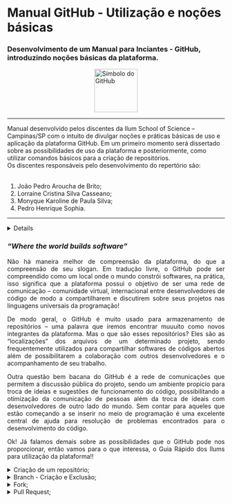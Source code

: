 # Manual GitHub - Utilização e noções básicas

<head>
  <style>
  .center {
    display: block;
    margin-left: auto;
    margin-right: auto;
    width: 50%;
  }
  </style>
</head>

<h3> Desenvolvimento de um Manual para Inciantes - GitHub, introduzindo noções básicas da plataforma.</h3>

<img class="center" src="https://user-images.githubusercontent.com/106617753/173090394-3be7d911-991d-446d-aedc-4a8a04e2fe8f.png" alt="Símbolo do GitHub" style="width:100px;">
<hr>

 <dt> Manual desenvolvido pelos discentes da Ilum School of Science – Campinas/SP com o intuito de divulgar noções e práticas básicas de uso e aplicação da plataforma GitHub. Em um primeiro momento será dissertado sobre as possibilidades de uso da plataforma e posteriormente, como utilizar comandos básicos para a criação de repositórios. </dt>
 <dt> Os discentes responsáveis pelo desenvolvimento do repertório são: </dt>
 <br>
 <ol> 
      <li>João Pedro Aroucha de Brito; </li>
      <li>Lorraine Cristina Silva Casseano; </li>
      <li>Monyque Karoline de Paula Silva; </li>
      <li>Pedro Henrique Sophia. </li>
  </ol>

<hr>
<details>
  
    <summary>Criação de um repositório;</summary>
    <p></p>
</details>

<h3> <i>“Where the world builds software” </h3> </i>
<p align="justify"> Não há maneira melhor de compreensão da plataforma, do que a compreensão de seu slogan. Em tradução livre, o GitHub pode ser compreendido como um local onde o mundo constrói softwares, na prática, isso significa que a plataforma possui o objetivo de ser uma rede de comunicação – comunidade virtual, internacional entre desenvolvedores de código de modo a compartilharem e discutirem sobre seus projetos nas linguagens universais da programação! </p>
<p align="justify"> De modo geral, o GitHub é muito usado para armazenamento de repositórios – uma palavra que iremos encontrar muuuito como novos integrantes da plataforma. Mas o que são esses repositórios? Eles são as “localizações” dos arquivos de um determinado projeto, sendo frequentemente utilizados para compartilhar softwares de códigos abertos além de possibilitarem a colaboração com outros desenvolvedores e o acompanhamento de seu trabalho. </p>
<p align="justify"> Outra questão bem bacana do GitHub é a rede de comunicações que permitem a discussão pública do projeto, sendo um ambiente propicio para troca de ideias e sugestões de funcionamento do código, possibilitando a otimização da comunicação de pessoas além da troca de ideais com desenvolvedores de outro lado do mundo. Sem contar para aqueles que estão começando a se inserir no meio de programação é uma excelente central de ajuda para resolução de problemas encontrados para o desenvolvimento do código. </p>
<p align="justify"> Ok! Já falamos demais sobre as possibilidades que o GitHub pode nos proporcionar, então vamos para o que interessa, o Guia Rápido dos Ilums para utilização da plataforma!! </p>


<details>
    <summary>Criação de um repositório;</summary>
    <p>Epcot is a theme park at Walt Disney World Resort featuring exciting attractions, international pavilions, award-winning fireworks and seasonal special events.</p>
</details>

<details>
    <summary>Branch - Criação e Exclusão;</summary>
 <p> <p align="justify"> O <i>branch</i> é um ponteiro móvel que leva um commit. Em síntese, o que isso significa? Os <i> branches </i> – também denominados como “ramos”, desenvolvem funcionalidades isoladas uma das outras. Ao se criar um repositório, há a existência de um <i>branch “padrão” </i> denominado de <i>branch master </i>, pode-se criar outros <i>branches</i> que deverão ser mesclados ao <i>branch master </i>, após a conclusão do código. 
<p align="justify"> Compreendida a funcionalidade de uma <i>branch</i>, descreve-se o passo a passo de como cria-la no GitHub: </p>
<ol>
<li>Vá até a página principal do repositório;</li>
<li> <b> OPICIONAL: </b>Caso deseje criar um branch sendo este diferente do <i> branch padrão </i> do repositório, clique em <b> <i>NUMBER branches </i> </b> e escolha outro branch;</li>
<li>Clique no menu seletor de <i> branch </i> - apertando <i> main </i>; </li>
<li> Apertar "main"; </li>
<li> Digite o nome para o novo <i> branch </i>, selecionando o botão Create branch. </li>
</ol>
<p align="justify"> Em caso de exclusão do <i> branch </i>, o procedimento é de simples execução, deve-se realizar os seguintes passos: </p>
<ol>
<li> Vá até a página principal do repositório; </li>
<li> Em cima da lista de arquivos, clique em <b><i> NÚMERO branches; </i> </b> </li>
<li> Selecione o <i> branch </i>que deseja excluir e clique na lixeira; </li>
<li> Em caso de tentativa de exclusão de <i> branch </i>associado a pelo menos um pull request aberto, é necessária a confirmação de fechamento da pull request aberta. </li>
</ol>
</p>


</details>

<details>
    <summary> Fork; </summary>
    <p> <p align="justify"> Outro conceito de suma importância são os <i> forks </i>, responsáveis pela  cópia do repositório de outro autor. Essa ação permite com que você consiga alterar o quanto desejar o código copiado, sem alterar o repositório original - que foi copiado inicialmente. De modo a executar um <i> fork </i>,  deve-se seguir os passos:
<ol>
<li> Vá até o repositório que você deseja realizar a ação de cópia; </li>
<li> Selecione o botão cinza <i> fork </i> no canto direito superior da tela; </li>
<li> Selecionado o botão, irá ter a opção de atribuição de nome e descrição do <i> fork</i>, em caso de não atribuição o arquivo irá permanecer com as mesmas informações do arquivo original: </li> 
<li> Pronto! Agora é só realizar as edições normalmente! Se desejado pode se utilizar do pull request para se comunicar com o autor do arquivo original e propor alterações no branch padrão </li>  
 </ol>
</p>
</details>

<details>
    <summary> Pull Request; </summary>
  <p> <p align="justify"> Ok! Sabemos como realizar <i> branches </i> e também <i> forks,</i> agora iremos falar de um processo complementar a esses, sendo muito utilizado no GitHub! O <i> pull request</i>, utilizado para realização de sugestões e colaborações nas alterações de um repositório, ou seja, as alterações são propostas em um <i>branch </i>. </p>
 <p align="justify"> O processo de realização desse metódo é bem simples, sendo:
  <ol>
  <li> Vá até o repositório "forkado" que deseja inserir no <i> branch padrão </i>; </li>
  <li> Encontre a aba <i> code </i>; </li>
  <li> Vá em <i> Pull Requests </i> e em seguida, em <i> New Pull Request </i>; </li>
  <li> Clique na opção <i> Create Ner Pull Request </i>; </li>
  <li> Preencha os dados com as informações e apontamentos desejados; </li>
  <li> Aguarde o retorno do desenvolvedor original acerca da sua solicitação. </li>
  </ol>
  </p>
</details>
